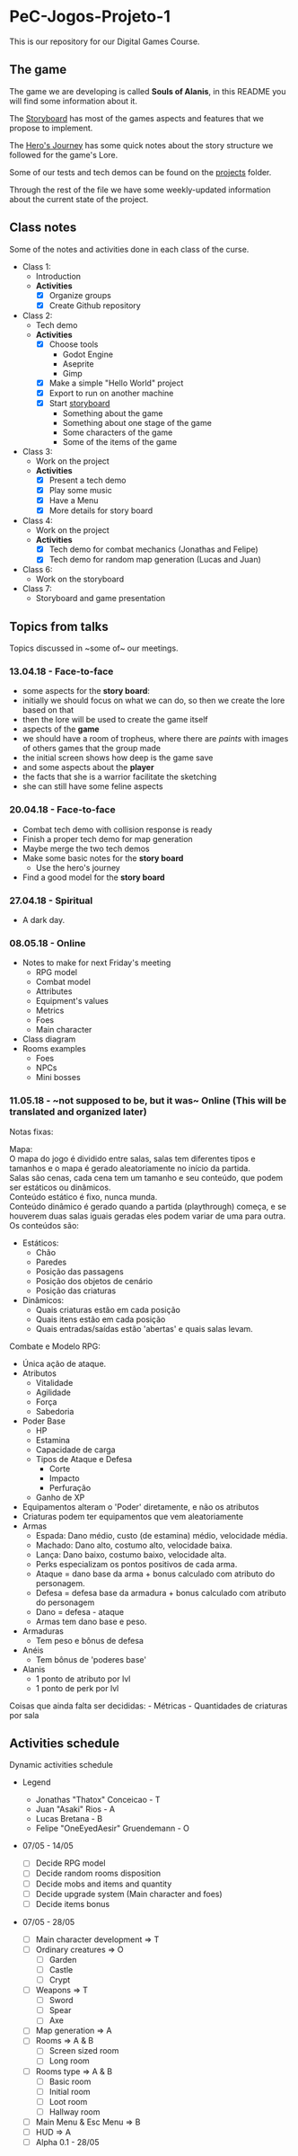 # PeC-Jogos-Projeto-1  
This is our repository for our Digital Games Course.

## The game

The game we are developing is called **Souls of Alanis**, in this README you will find some information about it.  

The [Storyboard](StoryBoard.md) has most of the games aspects and features that we propose to implement.  

The [Hero's Journey](The_Monomyth.md) has some quick notes about the story structure we followed for the game's Lore.  

Some of our tests and tech demos can be found on the [projects](projects/) folder.  

Through the rest of the file we have some weekly-updated information about the current state of the project.  

## Class notes

Some of the notes and activities done in each class of the curse.

- Class 1:
	- Introduction
	- **Activities**
		- [X] Organize groups
		- [X] Create Github repository
- Class 2:
	- Tech demo
	- **Activities**
		- [X] Choose tools
			- Godot Engine
			- Aseprite
			- Gimp
		- [X] Make a simple "Hello World" project
		- [X] Export to run on another machine
		- [X] Start [storyboard](#story-board-notes)
			- Something about the game
			- Something about one stage of the game
			- Some characters of the game
			- Some of the items of the game
- Class 3:
	- Work on the project
	- **Activities**
		- [X] Present a tech demo
		- [X] Play some music
		- [X] Have a Menu
		- [X] More details for story board
- Class 4:
	- Work on the project
	- **Activities**
		- [X] Tech demo for combat mechanics (Jonathas and Felipe)
		- [X] Tech demo for random map generation (Lucas and Juan)
- Class 6:
	- Work on the storyboard
- Class 7:
	- Storyboard and game presentation

## Topics from talks

Topics discussed in ~some of~ our meetings.

### 13.04.18 - Face-to-face
- some aspects for the __story board__:
- initially we should focus on what we can do, so then we create the lore based on that  
- then the lore will be used to create the game itself  
- aspects of the __game__
- we should have a room of tropheus, where there are _paints_ with images of others games that the group made  
- the initial screen shows how deep is the game save  
- and some aspects about the __player__  
- the facts that she is a warrior facilitate the sketching  
- she can still have some feline aspects  

### 20.04.18 - Face-to-face
- Combat tech demo with collision response is ready  
- Finish a proper tech demo for map generation  
- Maybe merge the two tech demos  
- Make some basic notes for the __story board__  
	- Use the hero's journey  
- Find a good model for the __story board__  

### 27.04.18 - Spiritual
- A dark day.

### 08.05.18 - Online
- Notes to make for next Friday's meeting
	- RPG model
	- Combat model
	- Attributes
	- Equipment's values
	- Metrics
	- Foes
	- Main character
- Class diagram
- Rooms examples
	- Foes
	- NPCs
	- Mini bosses
### 11.05.18 - ~not supposed to be, but it was~ Online (This will be translated and organized later)
Notas fixas:

Mapa:  
O mapa do jogo é dividido entre salas, salas tem diferentes tipos e tamanhos e o mapa é gerado aleatoriamente no início da partida.  
Salas são cenas, cada cena tem um tamanho e seu conteúdo, que podem ser estáticos ou dinâmicos.  
Conteúdo estático é fixo, nunca munda.  
Conteúdo dinâmico é gerado quando a partida (playthrough) começa, e se houverem duas salas iguais geradas eles podem variar de uma para outra.  
Os conteúdos são:  
- Estáticos:
	- Chão
	- Paredes
	- Posição das passagens
	- Posição dos objetos de cenário
	- Posição das criaturas
- Dinâmicos:
	- Quais criaturas estão em cada posição
	- Quais itens estão em cada posição
	- Quais entradas/saídas estão 'abertas' e quais salas levam.

Combate e Modelo RPG:  
- Única ação de ataque.
- Atributos
	- Vitalidade
	- Agilidade
	- Força
	- Sabedoria
- Poder Base
	- HP
	- Estamina
	- Capacidade de carga
	- Tipos de Ataque e Defesa
		- Corte
		- Impacto
		- Perfuração
	 - Ganho de XP
- Equipamentos alteram o 'Poder' diretamente, e não os atributos
- Criaturas podem ter equipamentos que vem aleatoriamente
- Armas
	- Espada: Dano médio, custo (de estamina) médio, velocidade média.
	- Machado: Dano alto, costumo alto, velocidade baixa.
	- Lança: Dano baixo, costumo baixo, velocidade alta.
	- Perks especializam os pontos positivos de cada arma.
	- Ataque = dano base da arma + bonus calculado com atributo do personagem.
	- Defesa = defesa base da armadura + bonus calculado com atributo do personagem
	- Dano = defesa - ataque
	- Armas tem dano base e peso.
- Armaduras
	- Tem peso e bônus de defesa
- Anéis
	- Tem bônus de 'poderes base'
- Alanis
	- 1 ponto de atributo por lvl
	- 1 ponto de perk     por lvl

Coisas que ainda falta ser decididas:
	- Métricas
	- Quantidades de criaturas por sala

## Activities schedule

Dynamic activities schedule

- Legend
	- Jonathas "Thatox" Conceicao - T
	- Juan "Asaki" Rios - A
	- Lucas Bretana - B
	- Felipe "OneEyedAesir" Gruendemann -  O

- 07/05 - 14/05
	- [ ] Decide RPG model
	- [ ] Decide random rooms disposition
	- [ ] Decide mobs and items and quantity
	- [ ] Decide upgrade system (Main character and foes)
	- [ ] Decide items bonus

- 07/05 - 28/05
	- [ ] Main character development => T
	- [ ] Ordinary creatures => O
		- [ ] Garden
		- [ ] Castle
		- [ ] Crypt
	- [ ] Weapons => T
		- [ ] Sword
		- [ ] Spear
		- [ ] Axe
	- [ ] Map generation => A
	- [ ] Rooms => A & B
		- [ ] Screen sized room
		- [ ] Long room
	- [ ] Rooms type => A & B
		- [ ] Basic room
		- [ ] Initial room
		- [ ] Loot room
		- [ ] Hallway room
	- [ ] Main Menu & Esc Menu => B
	- [ ] HUD => A
	- [ ] Alpha 0.1 - 28/05
